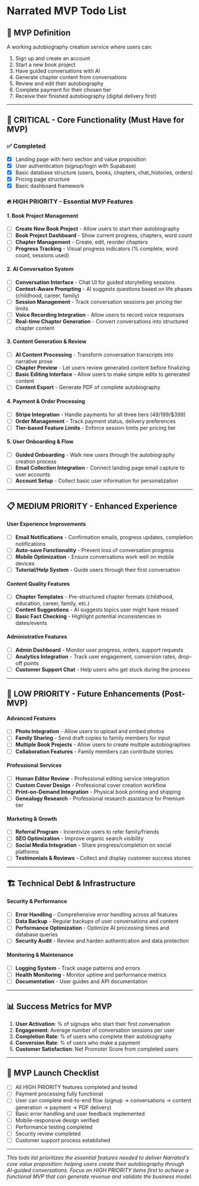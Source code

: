 # Narrated MVP Todo List

## 🎯 MVP Definition
A working autobiography creation service where users can:
1. Sign up and create an account
2. Start a new book project
3. Have guided conversations with AI
4. Generate chapter content from conversations
5. Review and edit their autobiography
6. Complete payment for their chosen tier
7. Receive their finished autobiography (digital delivery first)

---

## 🚨 CRITICAL - Core Functionality (Must Have for MVP)

### ✅ Completed
- [x] Landing page with hero section and value proposition
- [x] User authentication (signup/login with Supabase)
- [x] Basic database structure (users, books, chapters, chat_histories, orders)
- [x] Pricing page structure
- [x] Basic dashboard framework

### 🔥 HIGH PRIORITY - Essential MVP Features

#### 1. Book Project Management
- [ ] **Create New Book Project** - Allow users to start their autobiography
- [ ] **Book Project Dashboard** - Show current progress, chapters, word count
- [ ] **Chapter Management** - Create, edit, reorder chapters
- [ ] **Progress Tracking** - Visual progress indicators (% complete, word count, sessions used)

#### 2. AI Conversation System  
- [ ] **Conversation Interface** - Chat UI for guided storytelling sessions
- [ ] **Context-Aware Prompting** - AI suggests questions based on life phases (childhood, career, family)
- [ ] **Session Management** - Track conversation sessions per pricing tier limits
- [ ] **Voice Recording Integration** - Allow users to record voice responses
- [ ] **Real-time Chapter Generation** - Convert conversations into structured chapter content

#### 3. Content Generation & Review
- [ ] **AI Content Processing** - Transform conversation transcripts into narrative prose
- [ ] **Chapter Preview** - Let users review generated content before finalizing
- [ ] **Basic Editing Interface** - Allow users to make simple edits to generated content
- [ ] **Content Export** - Generate PDF of complete autobiography

#### 4. Payment & Order Processing
- [ ] **Stripe Integration** - Handle payments for all three tiers ($49/$199/$399)
- [ ] **Order Management** - Track payment status, delivery preferences
- [ ] **Tier-based Feature Limits** - Enforce session limits per pricing tier

#### 5. User Onboarding & Flow
- [ ] **Guided Onboarding** - Walk new users through the autobiography creation process
- [ ] **Email Collection Integration** - Connect landing page email capture to user accounts
- [ ] **Account Setup** - Collect basic user information for personalization

---

## 📋 MEDIUM PRIORITY - Enhanced Experience

#### User Experience Improvements
- [ ] **Email Notifications** - Confirmation emails, progress updates, completion notifications
- [ ] **Auto-save Functionality** - Prevent loss of conversation progress
- [ ] **Mobile Optimization** - Ensure conversations work well on mobile devices
- [ ] **Tutorial/Help System** - Guide users through their first conversation

#### Content Quality Features
- [ ] **Chapter Templates** - Pre-structured chapter formats (childhood, education, career, family, etc.)
- [ ] **Content Suggestions** - AI suggests topics user might have missed
- [ ] **Basic Fact Checking** - Highlight potential inconsistencies in dates/events

#### Administrative Features
- [ ] **Admin Dashboard** - Monitor user progress, orders, support requests
- [ ] **Analytics Integration** - Track user engagement, conversion rates, drop-off points
- [ ] **Customer Support Chat** - Help users who get stuck during the process

---

## 🎨 LOW PRIORITY - Future Enhancements (Post-MVP)

#### Advanced Features
- [ ] **Photo Integration** - Allow users to upload and embed photos
- [ ] **Family Sharing** - Send draft copies to family members for input
- [ ] **Multiple Book Projects** - Allow users to create multiple autobiographies
- [ ] **Collaboration Features** - Family members can contribute stories

#### Professional Services
- [ ] **Human Editor Review** - Professional editing service integration
- [ ] **Custom Cover Design** - Professional cover creation workflow
- [ ] **Print-on-Demand Integration** - Physical book printing and shipping
- [ ] **Genealogy Research** - Professional research assistance for Premium tier

#### Marketing & Growth
- [ ] **Referral Program** - Incentivize users to refer family/friends
- [ ] **SEO Optimization** - Improve organic search visibility
- [ ] **Social Media Integration** - Share progress/completion on social platforms
- [ ] **Testimonials & Reviews** - Collect and display customer success stories

---

## 🏗️ Technical Debt & Infrastructure

#### Security & Performance
- [ ] **Error Handling** - Comprehensive error handling across all features
- [ ] **Data Backup** - Regular backups of user conversations and content
- [ ] **Performance Optimization** - Optimize AI processing times and database queries
- [ ] **Security Audit** - Review and harden authentication and data protection

#### Monitoring & Maintenance
- [ ] **Logging System** - Track usage patterns and errors
- [ ] **Health Monitoring** - Monitor uptime and performance metrics
- [ ] **Documentation** - User guides and API documentation

---

## 📊 Success Metrics for MVP

1. **User Activation**: % of signups who start their first conversation
2. **Engagement**: Average number of conversation sessions per user
3. **Completion Rate**: % of users who complete their autobiography
4. **Conversion Rate**: % of users who make a payment
5. **Customer Satisfaction**: Net Promoter Score from completed users

---

## 🚀 MVP Launch Checklist

- [ ] All HIGH PRIORITY features completed and tested
- [ ] Payment processing fully functional
- [ ] User can complete end-to-end flow (signup → conversations → content generation → payment → PDF delivery)
- [ ] Basic error handling and user feedback implemented
- [ ] Mobile-responsive design verified
- [ ] Performance testing completed
- [ ] Security review completed
- [ ] Customer support process established

---

*This todo list prioritizes the essential features needed to deliver Narrated's core value proposition: helping users create their autobiography through AI-guided conversations. Focus on HIGH PRIORITY items first to achieve a functional MVP that can generate revenue and validate the business model.*